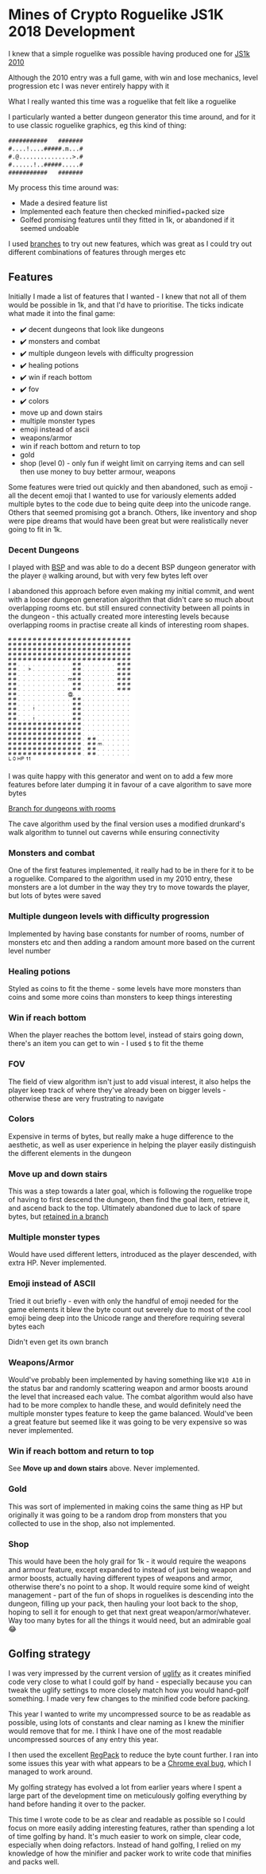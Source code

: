 # Mines of Crypto Roguelike JS1K 2018 Development

I knew that a simple roguelike was possible having produced one for
[JS1k 2010](http://js1k.com/2010-first/demo/769)

Although the 2010 entry was a full game, with win and lose mechanics, level
progression etc I was never entirely happy with it

What I really wanted this time was a roguelike that felt like a roguelike

I particularly wanted a better dungeon generator this time around, and for it
to use classic roguelike graphics, eg this kind of thing:

```
###########   #######
#....!....#####.m...#
#.@...............>.#
#......!..#####.....#
###########   #######
```

My process this time around was:

- Made a desired feature list
- Implemented each feature then checked minified+packed size
- Golfed promising features until they fitted in 1k, or abandoned if it seemed
  undoable

I used [branches](https://github.com/nrkn/js1k-2018-roguelike/branches/active)
to try out new features, which was great as I could try out different
combinations of features through merges etc

## Features

Initially I made a list of features that I wanted - I knew that not all of them
would be possible in 1k, and that I'd have to prioritise. The ticks indicate
what made it into the final game:

- ✔️ decent dungeons that look like dungeons
- ️️️✔️ monsters and combat
- ✔️ multiple dungeon levels with difficulty progression
- ✔️ healing potions
- ✔️ win if reach bottom
- ✔️ fov
- ✔️ colors
- move up and down stairs
- multiple monster types
- emoji instead of ascii
- weapons/armor
- win if reach bottom and return to top
- gold
- shop (level 0) - only fun if weight limit on carrying items and can sell then
  use money to buy better armour, weapons

Some features were tried out quickly and then abandoned, such as emoji - all the
decent emoji that I wanted to use for variously elements added multiple bytes
to the code due to being quite deep into the unicode range. Others that seemed
promising got a branch. Others, like inventory and shop were pipe dreams that
would have been great but were realistically never going to fit in 1k.

### Decent Dungeons

I played with [BSP](http://www.roguebasin.com/index.php?title=Basic_BSP_Dungeon_generation)
and was able to do a decent BSP dungeon generator with the player `@` walking
around, but with very few bytes left over

I abandoned this approach before even making my initial commit, and went with
a looser dungeon generation algorithm that didn't care so much about overlapping
rooms etc. but still ensured connectivity between all points in the dungeon -
this actually created more interesting levels because overlapping rooms in
practise create all kinds of interesting room shapes.

![Dungeon with rooms](images/rooms.png)

I was quite happy with this generator and went on to add a few more features
before later dumping it in favour of a cave algorithm to save more bytes

[Branch for dungeons with rooms](https://github.com/nrkn/js1k-2018-roguelike/tree/dungeon-rooms)

The cave algorithm used by the final version uses a modified drunkard's walk
algorithm to tunnel out caverns while ensuring connectivity

### Monsters and combat

One of the first features implemented, it really had to be in there for it to
be a roguelike. Compared to the algorithm used in my 2010 entry, these monsters
are a lot dumber in the way they try to move towards the player, but lots of
bytes were saved

### Multiple dungeon levels with difficulty progression

Implemented by having base constants for number of rooms, number of monsters etc
and then adding a random amount more based on the current level number

### Healing potions

Styled as coins to fit the theme - some levels have more monsters than coins
and some more coins than monsters to keep things interesting

### Win if reach bottom

When the player reaches the bottom level, instead of stairs going down, there's
an item you can get to win - I used `$` to fit the theme

### FOV

The field of view algorithm isn't just to add visual interest, it also helps the
player keep track of where they've already been on bigger levels - otherwise
these are very frustrating to navigate

### Colors

Expensive in terms of bytes, but really make a huge difference to the aesthetic,
as well as user experience in helping the player easily distinguish the
different elements in the dungeon

### Move up and down stairs

This was a step towards a later goal, which is following the roguelike trope of
having to first descend the dungeon, then find the goal item, retrieve it, and
ascend back to the top. Ultimately abandoned due to lack of spare bytes, but
[retained in a branch](https://github.com/nrkn/js1k-2018-roguelike/tree/stairs-up)

### Multiple monster types

Would have used different letters, introduced as the player descended, with
extra HP. Never implemented.

### Emoji instead of ASCII

Tried it out briefly - even with only the handful of emoji needed for the game
elements it blew the byte count out severely due to most of the cool emoji being
deep into the Unicode range and therefore requiring several bytes each

Didn't even get its own branch

### Weapons/Armor

Would've probably been implemented by having something like `W10 A10` in the
status bar and randomly scattering weapon and armor boosts around the level that
increased each value. The combat algorithm would also have had to be more
complex to handle these, and would definitely need the multiple monster types
feature to keep the game balanced. Would've been a great feature but seemed like
it was going to be very expensive so was never implemented.

### Win if reach bottom and return to top

See **Move up and down stairs** above. Never implemented.

### Gold

This was sort of implemented in making coins the same thing as HP but originally
it was going to be a random drop from monsters that you collected to use in the
shop, also not implemented.

### Shop

This would have been the holy grail for 1k - it would require the weapons and
armour feature, except expanded to instead of just being weapon and armor
boosts, actually having different types of weapons and armor, otherwise there's
no point to a shop. It would require some kind of weight management - part of
the fun of shops in roguelikes is descending into the dungeon, filling up your
pack, then hauling your loot back to the shop, hoping to sell it for enough to
get that next great weapon/armor/whatever. Way too many bytes for all the things
it would need, but an admirable goal 😂

## Golfing strategy

I was very impressed by the current version of [uglify](https://github.com/mishoo/UglifyJS2)
as it creates minified code very close to what I could golf by hand - especially
because you can tweak the uglify settings to more closely match how you would
hand-golf something. I made very few changes to the minified code before
packing.

This year I wanted to write my uncompressed source to be as readable as
possible, using lots of constants and clear naming as I knew the minifier would
remove that for me. I think I have one of the most readable uncompressed sources
of any entry this year.

I then used the excellent [RegPack](http://siorki.github.io/regPack.html) to
reduce the byte count further. I ran into some issues this year with what
appears to be a [Chrome eval bug](https://github.com/Siorki/RegPack/issues/81),
which I managed to work around.

My golfing strategy has evolved a lot from earlier years where I spent a large
part of the development time on meticulously golfing everything by hand before
handing it over to the packer.

This time I wrote code to be as clear and readable as possible so I could focus
on more easily adding interesting features, rather than spending a lot of time
golfing by hand. It's much easier to work on simple, clear code, especially when
doing refactors. Instead of hand golfing, I relied on my knowledge of how the
minifier and packer work to write code that minifies and packs well.
